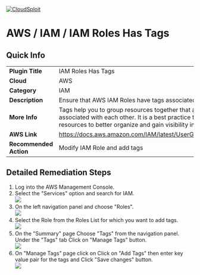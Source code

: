 [![CloudSploit](https://cloudsploit.com/img/logo-new-big-text-100.png "CloudSploit")](https://cloudsploit.com)

# AWS / IAM / IAM Roles Has Tags

## Quick Info

| | |
|-|-|
| **Plugin Title** | IAM Roles Has Tags |
| **Cloud** | AWS |
| **Category** | IAM |
| **Description** | Ensure that AWS IAM Roles have tags associated. |
| **More Info** | Tags help you to group resources together that are related to or associated with each other. It is a best practice to tag cloud resources to better organize and gain visibility into their usage. |
| **AWS Link** | https://docs.aws.amazon.com/IAM/latest/UserGuide/id_tags.html |
| **Recommended Action** | Modify IAM Role and add tags |

## Detailed Remediation Steps
1. Log into the AWS Management Console.
2. Select the "Services" option and search for IAM. </br><img src="/resources/aws/iam/iam-roles-has-tags/step2.png"/>
3. On the left navigation panel and choose "Roles". </br><img src="/resources/aws/iam/iam-roles-has-tags/step3.png"/>
4. Select the Role from the Roles List for which you want to add tags. </br><img src="/resources/aws/iam/iam-roles-has-tags/step4.png"/>
5. On the "Summary" page Choose "Tags" from the navigation panel. Under the "Tags" tab Click on "Manage Tags" button.</br><img src="/resources/aws/iam/iam-roles-has-tags/step5.png"/>
6. On "Manage Tags" page click on Click on "Add Tags" then enter key value pair for the tags and Click "Save changes" button.</br><img src="/resources/aws/iam/iam-roles-has-tags/step6.png"/>

